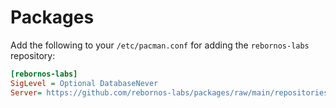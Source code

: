 # Packages

Add the following to your `/etc/pacman.conf` for adding the `rebornos-labs` repository: 

```ini
[rebornos-labs]
SigLevel = Optional DatabaseNever
Server= https://github.com/rebornos-labs/packages/raw/main/repositories/$repo/os/$arch
```
